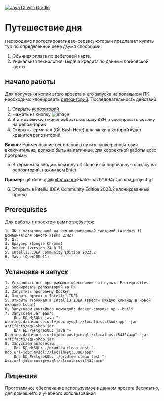 [![Java CI with Gradle](https://github.com/Ekaterina7121994/Diploma_project/actions/workflows/gradle.yml/badge.svg)](https://github.com/Ekaterina7121994/Diploma_project/actions/workflows/gradle.yml)
# Путешествие дня
Необходимо протестировать веб-сервис, который предлагает купить тур по определённой цене двумя способами:
1. Обычная оплата по дебетовой карте.
2. Уникальная технология: выдача кредита по данным банковской карты.

## Начало работы
Для получения копии этого проекта и его запуска на локальном ПК необходимо клонировать  [репозиторий](https://github.com/Ekaterina7121994/Diploma_project).
Последовательность действий:
1. Открыть [репозиторий](https://github.com/Ekaterina7121994/Diploma_project)
2. Нажать на кнопку ![image](https://github.com/Ekaterina7121994/Diploma_project/assets/139957663/e93bf0fc-c20e-4588-aac0-0a4a0be31487)
3. В открывшемся меню выбрать вкладку SSH и скопировать ссылку на репозиторий
4. Открыть терминал (Git Bash Here) для папки в которой будет хранится репозиторий

**Важно:** Наименование всех папок в пути к папке репозитория включительно, должно быть на латинице, для корректной работы всех программ

5. В терминала вводим команду git clone и скопированную ссылку на репозиторий, нажимаем Enter

**Пример:** git clone git@github.com:Ekaterina7121994/Diploma_project.git

6. Открыть в IntelliJ IDEA Community Edition 2023.2 клонированный проект 

## Prerequisites
Для работы с проектом вам потребуется:

    1. ПК с установленной на нем операционной системой (Windows 11 Домашняя для одного языка 22H2)
    2. Git
    3. Браузер (Google Chrome)
    4. Docker (version 24.0.7)
    5. IntelliJ IDEA Community Edition 2023.2
    6. Java (OpenJDK 11)

## Установка и запуск
    1. Установить всё программное обеспечение из пункта Prerequisites
    2. Клонировать репозиторий на ПК
    3. Запустить программу Docker
    4. Открыть проект в IntelliJ IDEA
    5. Открыть терминал в IntelliJ IDEA (ввести каждую команду в новой вкладке Local)
    6. Запускаем контейнер командой: docker-compose up --build
    7. Запускаем Jar файл:
        Для БД MySQL: java "-Dspring.datasource.url=jdbc:mysql://localhost:3306/app" -jar artifacts/aqa-shop.jar   
        Для БД PostgreSQL: java "-Dspring.datasource.url=jdbc:postgresql://localhost:5432/app" -jar artifacts/aqa-shop.jar
    8. Запускаем автотесты:
        Для БД MySQL: ./gradlew clean test "-Ddb.url=jdbc:mysql://localhost:3306/app"  
        Для БД PostgreSQL: ./gradlew clean test "-Ddb.url=jdbc:postgresql://localhost:5432/app"  

## Лицензия
Программное обеспечение используемое в данном проекте бесплатно, для домашнего и учебного использования
